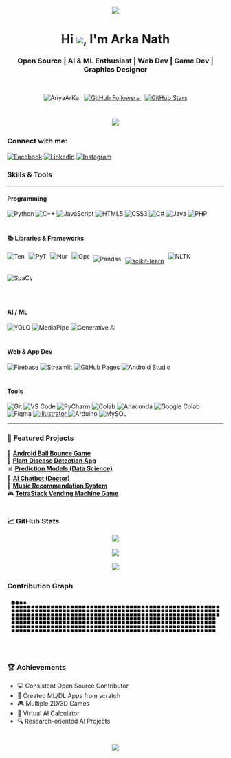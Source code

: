 <!-- Banner Image -->
<p align="center">
  <img src="https://capsule-render.vercel.app/api?type=waving&color=0e75b6&height=200&section=header&text=Welcome%20to%20Arka%20Nath's%20GitHub!&fontSize=40&fontAlignY=40&animation=fadeIn&fontColor=FFFFFF" />
</p>


<!-- Name and Profile Views -->
<h1 align="center">Hi <img src="https://raw.githubusercontent.com/MartinHeinz/MartinHeinz/master/wave.gif" width="30px">, I'm Arka Nath</h1>
<h3 align="center">Open Source | AI & ML Enthusiast | Web Dev | Game Dev | Graphics Designer</h3>
<br>

<p align="center">
  <img src="https://komarev.com/ghpvc/?username=AriyaArKa&label=Profile+Views&color=0e75b6&style=flat" alt="AriyaArKa" width="150" height="30" />
  &nbsp; <!-- adds spacing -->
  <a href="https://github.com/AriyaArKa?tab=followers">
    <img src="https://img.shields.io/github/followers/AriyaArKa?label=Followers&style=flat" alt="GitHub Followers" width="150" height="30" />
  </a>
  &nbsp; <!-- adds spacing -->
  <a href="https://github.com/AriyaArKa?tab=stars">
    <img src="https://img.shields.io/github/stars/AriyaArKa?affiliations=OWNER&style=flat" alt="GitHub Stars" width="150" height="30" />
  </a>
</p>


#
<!-- Dynamic Quote Generator -->
<p align="center">
  <img src="https://readme-typing-svg.herokuapp.com?font=Fira+Code&pause=2000&color=00F700&center=true&vCenter=true&width=600&lines=Developer+by+Day%2C+Dreamer+by+Night.;Keep+Learning%2C+Keep+Building.;AI+%7C+ML+%7C+Game+Dev+%7C+Web+%26+App+Builder;Made+with+💙+from+Bangladesh" />
</p>



<h3 align="left">Connect with me:</h3>
<p align="left">
  <a href="https://www.facebook.com/arkabraja.arka?mibextid=ZbWKwL" target="blank">
    <img align="center" src="https://raw.githubusercontent.com/rahuldkjain/github-profile-readme-generator/master/src/images/icons/Social/facebook.svg" alt="Facebook" height="30" width="40" />
  </a>
  <a href="https://www.linkedin.com/in/arka-nath55?utm_source=share&utm_campaign=share_via&utm_content=profile&utm_medium=android_app" target="blank">
    <img align="center" src="https://raw.githubusercontent.com/rahuldkjain/github-profile-readme-generator/master/src/images/icons/Social/linked-in-alt.svg" alt="LinkedIn" height="30" width="40" />
  </a>
  <a href="https://www.instagram.com/ariya.arka?igsh=dWh0dzNhcGd3d281" target="blank">
    <img align="center" src="https://raw.githubusercontent.com/rahuldkjain/github-profile-readme-generator/master/src/images/icons/Social/instagram.svg" alt="Instagram" height="30" width="40" />
  </a>
</p>


###  Skills & Tools
---
#### Programming


<div style="white-space: nowrap;">
  <img src="https://cdn.jsdelivr.net/gh/devicons/devicon/icons/python/python-original.svg" alt="Python" title="Python" width="40" height="40"/>
  <img src="https://cdn.jsdelivr.net/gh/devicons/devicon/icons/cplusplus/cplusplus-original.svg" alt="C++" title="C++" width="40" height="40"/>
  <img src="https://cdn.jsdelivr.net/gh/devicons/devicon/icons/javascript/javascript-original.svg" alt="JavaScript" title="JavaScript" width="40" height="40"/>
  <img src="https://cdn.jsdelivr.net/gh/devicons/devicon/icons/html5/html5-original.svg" alt="HTML5" title="HTML5" width="40" height="40"/>
  <img src="https://cdn.jsdelivr.net/gh/devicons/devicon/icons/css3/css3-original.svg" alt="CSS3" title="CSS3" width="40" height="40"/>
  <img src="https://cdn.jsdelivr.net/gh/devicons/devicon/icons/csharp/csharp-original.svg" alt="C#" title="C#" width="40" height="40"/>
  <img src="https://cdn.jsdelivr.net/gh/devicons/devicon/icons/java/java-original.svg" alt="Java" title="Java" width="40" height="40"/>
  <img src="https://cdn.jsdelivr.net/gh/devicons/devicon/icons/php/php-original.svg" alt="PHP" title="PHP" width="40" height="40"/>
</div>

#

#### 📚 Libraries & Frameworks

<div style="white-space: nowrap; display: flex; flex-wrap: wrap; gap: 10px; align-items: center;">

  <img src="https://cdn.jsdelivr.net/gh/devicons/devicon/icons/tensorflow/tensorflow-original.svg" alt="TensorFlow" title="TensorFlow" width="40" height="40"/>
  
  <img src="https://cdn.jsdelivr.net/gh/devicons/devicon/icons/pytorch/pytorch-original.svg" alt="PyTorch" title="PyTorch" width="40" height="40"/>
  
  <img src="https://cdn.jsdelivr.net/gh/devicons/devicon/icons/numpy/numpy-original.svg" alt="NumPy" title="NumPy" width="40" height="40"/>
  
  <img src="https://cdn.jsdelivr.net/gh/devicons/devicon/icons/opencv/opencv-original.svg" alt="OpenCV" title="OpenCV" width="40" height="40"/>
  
  <img src="https://img.shields.io/badge/-Pandas-white?logo=pandas&logoColor=black&style=flat-square" alt="Pandas" title="Pandas" height="28"/>

  <a href="https://scikit-learn.org/" target="_blank">
    <img src="https://raw.githubusercontent.com/scikit-learn/scikit-learn/main/doc/logos/scikit-learn-logo.png" alt="scikit-learn" title="scikit-learn" width="80" height="40"/>
  </a>

<img src="https://img.shields.io/badge/-NLTK-00BFA6?style=flat" alt="NLTK" title="NLTK" width="70" height="40"/>
  <img src="https://img.shields.io/badge/-SpaCy-4B8BBE?style=flat" alt="SpaCy" title="SpaCy" width="70" height="40"/>
</div>


#


####  AI / ML

![YOLO](https://img.shields.io/badge/-YOLOv8-FF1493?style=flat)
![MediaPipe](https://img.shields.io/badge/-MediaPipe-FF6F00?style=flat)
![Generative AI](https://img.shields.io/badge/-Generative%20AI-7E57C2?style=flat)
#

####  Web & App Dev

<div style="white-space: nowrap;">
  <img src="https://cdn.jsdelivr.net/gh/devicons/devicon/icons/firebase/firebase-original.svg" alt="Firebase" title="Firebase" width="40" height="40"/>
  <img src="https://cdn.jsdelivr.net/gh/devicons/devicon/icons/streamlit/streamlit-original.svg" alt="Streamlit" title="Streamlit" width="40" height="40"/>
  <img src="https://img.shields.io/badge/-GitHub%20Pages-121013?style=flat&logo=github&logoColor=white" alt="GitHub Pages" title="GitHub Pages" width="120" height="40"/>
  <img src="https://cdn.jsdelivr.net/gh/devicons/devicon/icons/android/android-original.svg" alt="Android Studio" title="Android Studio" width="40" height="40"/>
</div>

#


####  Tools

<p align="left">
  <img src="https://cdn.jsdelivr.net/gh/devicons/devicon/icons/git/git-original.svg" alt="Git" title="Git" width="40" height="40"/>
  <img src="https://cdn.jsdelivr.net/gh/devicons/devicon/icons/vscode/vscode-original.svg" alt="VS Code" title="VS Code" width="40" height="40"/>
  <img src="https://cdn.jsdelivr.net/gh/devicons/devicon/icons/pycharm/pycharm-original.svg" alt="PyCharm" title="PyCharm" width="40" height="40"/>
  <img src="https://upload.wikimedia.org/wikipedia/commons/3/38/Jupyter_logo.svg" alt="Colab" title="Google Colab" width="40" height="40"/>
  <img src="https://cdn.jsdelivr.net/gh/devicons/devicon/icons/anaconda/anaconda-original.svg" alt="Anaconda" title="Anaconda" width="40" height="40"/>
  <img src="https://img.icons8.com/color/48/000000/google-colab.png" alt="Google Colab" title="Google Colab" width="40" height="40"/>
  <img src="https://cdn.jsdelivr.net/gh/devicons/devicon/icons/figma/figma-original.svg" alt="Figma" title="Figma" width="40" height="40"/>
  <a href="https://www.adobe.com/in/products/illustrator.html" target="_blank" rel="noreferrer">
    <img src="https://brandslogos.com/wp-content/uploads/images/adobe-illustrator-cc-logo-vector.svg" alt="Illustrator" title="Adobe Illustrator" width="40" height="40"/>
  </a>
  <img src="https://cdn.jsdelivr.net/gh/devicons/devicon/icons/arduino/arduino-original.svg" alt="Arduino" title="Arduino" width="40" height="40"/>
  <img src="https://cdn.jsdelivr.net/gh/devicons/devicon/icons/mysql/mysql-original.svg" alt="MySQL" title="MySQL" width="40" height="40"/>
</p>

---

### 🚀 Featured Projects

🌟 [**Android Ball Bounce Game**](https://github.com/AriyaArKa/Android-Ball-Bounce-game)  
🔬 [**Plant Disease Detection App**](https://github.com/AriyaArKa/Plant-Disease-Detection-App)  
📊 [**Prediction Models (Data Science)**](https://github.com/AriyaArKa/Prediction-Models)  
🤖 [**AI Chatbot (Doctor)**](https://github.com/AriyaArKa/AI-Chabot)  
🧠 [**Music Recommendation System**](https://github.com/AriyaArKa/Music-Recommendation-System)  
🎮 [**TetraStack Vending Machine Game**](https://github.com/AriyaArKa/TetraStack-with-ICE_CREAM-vending-machine)

#

### 📈 GitHub Stats

<p align="center">
  <img src="https://github-readme-stats.vercel.app/api?username=AriyaArKa&show_icons=true&theme=github_dark&count_private=true" />
</p>
<p align="center">
  <img src="https://github-readme-streak-stats.herokuapp.com/?user=AriyaArKa&theme=github-dark-blue" />
</p>
<p align="center">
  <img src="https://github-readme-stats.vercel.app/api/top-langs/?username=AriyaArKa&layout=compact&theme=github_dark&langs_count=10" />
</p>




###  Contribution Graph

![snake gif](https://github.com/AriyaArKa/AriyaArKa/blob/output/github-snake-dark.svg)

#

### 🏆 Achievements

- 💻 Consistent Open Source Contributor  
- 🧠 Created ML/DL Apps from scratch  
- 🎮 Multiple 2D/3D Games  
- 🧮 Virtual AI Calculator  
- 🔍 Research-oriented AI Projects  
#
<p align="center">
  <img src="https://github-profile-trophy.vercel.app/?username=AriyaArKa&theme=onedark&no-frame=true&no-bg=true&margin-w=15&column=8" />
</p>
